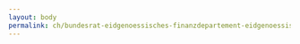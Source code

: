 ```yaml
---
layout: body
permalink: ch/bundesrat-eidgenoessisches-finanzdepartement-eidgenoessisches-personalamt-direktion-personaldatenmanagement-und-ressourcen-epa-dienstleistungszentrum-personal-efd-team-b/
---
```


